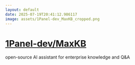 ```yaml
---
layout: default
date: 2025-07-19T20:41:12.986117
image: assets/1Panel-dev_MaxKB_cropped.png
---
```


# [1Panel-dev/MaxKB](https://github.com/1Panel-dev/MaxKB)

open-source AI assistant for enterprise knowledge and Q&A
